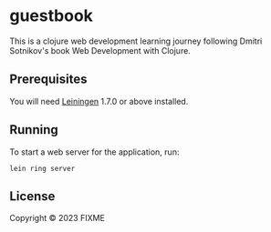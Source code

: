 # guestbook

This is a clojure web development learning journey following Dmitri Sotnikov's book Web Development with Clojure.

## Prerequisites

You will need [Leiningen][1] 1.7.0 or above installed.

[1]: https://github.com/technomancy/leiningen

## Running

To start a web server for the application, run:

    lein ring server

## License

Copyright © 2023 FIXME
